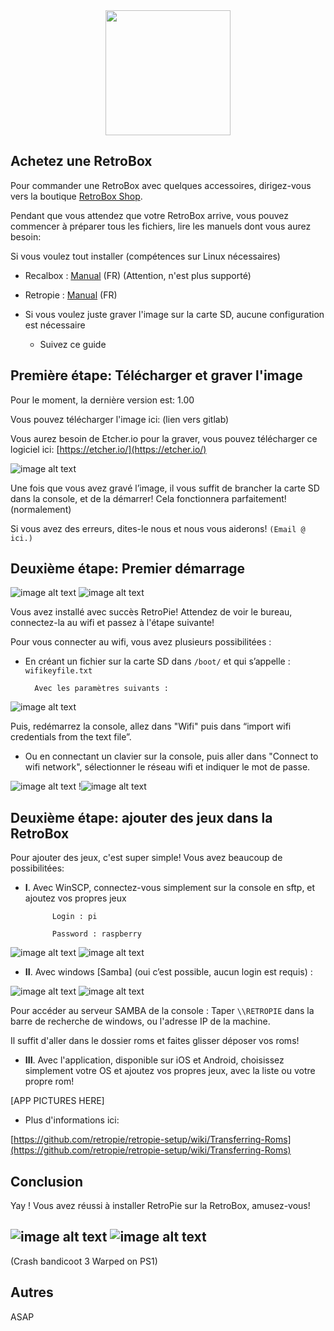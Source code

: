 <div class="image-header" align="center" color="#0094D2">
	<img src="http://imageshack.com/a/img923/3638/nUemDp.png" height="200"/>
</div>

## Achetez une RetroBox

Pour commander une RetroBox avec quelques accessoires, dirigez-vous vers la boutique [RetroBox Shop](http://retrobox.fr/shop).

Pendant que vous attendez que votre RetroBox arrive, vous pouvez commencer à préparer tous les fichiers, lire les manuels dont vous aurez besoin:


Si vous voulez tout installer (compétences sur Linux nécessaires)

* Recalbox : [Manual](FR-installation-manuelle-recalbox) (FR) (Attention, n'est plus supporté)

* Retropie :  [Manual](FR-installation-manuelle-retropie) (FR)

* Si vous voulez juste graver l'image sur la carte SD, aucune configuration est nécessaire

    * Suivez ce guide

## Première étape: Télécharger et graver l'image

Pour le moment, la dernière version est: 1.00

Vous pouvez télécharger l'image ici: (lien vers gitlab)

Vous aurez besoin de Etcher.io pour la graver, vous pouvez télécharger ce logiciel ici: [https://etcher.io/](https://etcher.io/)

![image alt text](http://retrobox.happyblocks.info/project/Image/getting-started/RetroPie/image_2.png)

Une fois que vous avez gravé l’image, il vous suffit de brancher la carte SD dans la console, et de la démarrer! Cela fonctionnera parfaitement! (normalement)

Si vous avez des erreurs, dites-le nous et nous vous aiderons! `(Email @ ici.)`

## Deuxième étape: Premier démarrage

![image alt text](http://retrobox.happyblocks.info/project/Image/getting-started/RetroPie/image_3.png) ![image alt text](http://retrobox.happyblocks.info/project/Image/getting-started/RetroPie/image_4.png)

Vous avez installé avec succès RetroPie! Attendez de voir le bureau, connectez-la au wifi et passez à l'étape suivante!

Pour vous connecter au wifi, vous avez plusieurs possibilitées :

* En créant un fichier sur la carte SD dans `/boot/` et qui s’appelle : `wifikeyfile.txt`

		Avec les paramètres suivants :

![image alt text](http://retrobox.happyblocks.info/project/Image/getting-started/RetroPie/image_5.png)

Puis, redémarrez la console, allez dans "Wifi" puis dans “import wifi credentials from the text file”.

* Ou en connectant un clavier sur la console, puis aller dans "Connect to wifi network", sélectionner le réseau wifi et indiquer le mot de passe.

![image alt text](http://retrobox.happyblocks.info/project/Image/getting-started/RetroPie/image_6.png)  !![image alt text](http://retrobox.happyblocks.info/project/Image/getting-started/RetroPie/image_7.png)

## Deuxième étape: ajouter des jeux dans la RetroBox

Pour ajouter des jeux, c'est super simple! Vous avez beaucoup de possibilitées:

* **I**. Avec WinSCP, connectez-vous simplement sur la console en sftp, et ajoutez vos propres jeux

			Login : pi

			Password : raspberry

![image alt text](http://retrobox.happyblocks.info/project/Image/getting-started/RetroPie/image_8.png) ![image alt text](http://retrobox.happyblocks.info/project/Image/getting-started/RetroPie/image_9.png)

*  **II**. Avec windows [Samba] (oui c’est possible, aucun login est requis) :

![image alt text](http://retrobox.happyblocks.info/project/Image/getting-started/RetroPie/image_10.png) ![image alt text](http://retrobox.happyblocks.info/project/Image/getting-started/RetroPie/image_11.png)

Pour accéder au serveur SAMBA de la console : Taper `\\RETROPIE` dans la barre de recherche de windows, ou l'adresse IP de la machine.

Il suffit d'aller dans le dossier roms et faites glisser déposer vos roms!

*  **III**. Avec l'application, disponible sur iOS et Android, choisissez simplement votre OS et ajoutez vos propres jeux, avec la liste ou votre propre rom!

[APP PICTURES HERE]

* Plus d'informations ici:

[https://github.com/retropie/retropie-setup/wiki/Transferring-Roms](https://github.com/retropie/retropie-setup/wiki/Transferring-Roms)

## Conclusion

Yay ! Vous avez réussi à installer RetroPie sur la RetroBox, amusez-vous!

## ![image alt text](http://retrobox.happyblocks.info/project/Image/getting-started/RetroPie/image_12.png) ![image alt text](http://retrobox.happyblocks.info/project/Image/getting-started/RetroPie/image_13.png)

(Crash bandicoot 3 Warped on PS1)

## Autres

ASAP
